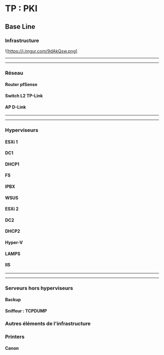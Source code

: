 # TP : PKI

## Base Line

### Infrastructure

![https://i.imgur.com/9dAkQsw.png]

---
---


### Réseau

#### Router pfSense
#### Switch L2 TP-Link
#### AP D-Link

---
---

### Hyperviseurs

#### ESXi 1

#### DC1
#### DHCP1
#### FS
#### IPBX
#### WSUS

#### ESXi 2

#### DC2
#### DHCP2

#### Hyper-V

#### LAMPS
#### IIS

---
---

### Serveurs hors hyperviseurs

#### Backup
#### Sniffeur : TCPDUMP

### Autres éléments de l'infrastructure

### Printers

#### Canon